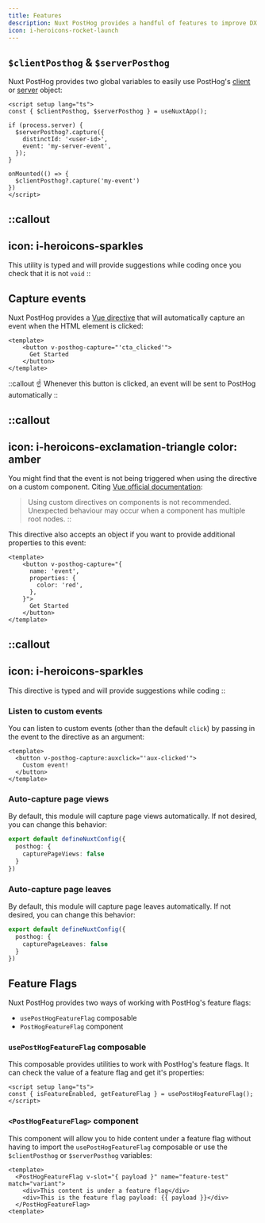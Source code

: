 ```yaml
---
title: Features
description: Nuxt PostHog provides a handful of features to improve DX
icon: i-heroicons-rocket-launch
---
```


## `$clientPosthog` & `$serverPosthog`

Nuxt PostHog provides two global variables to easily use PostHog's [client](https://posthog.com/docs/libraries/js) or [server](https://posthog.com/docs/libraries/node) object:

```vue [app.vue]
<script setup lang="ts">
const { $clientPosthog, $serverPosthog } = useNuxtApp();

if (process.server) {
  $serverPosthog?.capture({ 
    distinctId: '<user-id>',
    event: 'my-server-event',
  });
}

onMounted(() => {
  $clientPosthog?.capture('my-event')
})
</script>
```

::callout
---

icon: i-heroicons-sparkles
---

This utility is typed and will provide suggestions while coding once you check that it is not `void`
::

## Capture events

Nuxt PostHog provides a [Vue directive](https://vuejs.org/guide/reusability/custom-directives) that will automatically capture an event when the HTML element is clicked:

```vue [app.vue]
<template>
    <button v-posthog-capture="'cta_clicked'">
      Get Started
    </button>
</template>
```

::callout
☝️ Whenever this button is clicked, an event will be sent to PostHog automatically
::

::callout
---
icon: i-heroicons-exclamation-triangle
color: amber
---

You might find that the event is not being triggered when using the directive on a custom component. Citing [Vue official documentation](https://vuejs.org/guide/reusability/custom-directives#usage-on-components):

> Using custom directives on components is not recommended. Unexpected behaviour may occur when a component has multiple root nodes.
::

This directive also accepts an object if you want to provide additional properties to this event:

```vue [app.vue]
<template>
    <button v-posthog-capture="{
      name: 'event',
      properties: {
        color: 'red',
      },
    }">
      Get Started
    </button>
</template>
```

::callout
---
icon: i-heroicons-sparkles
---

This directive is typed and will provide suggestions while coding
::

### Listen to custom events

You can listen to custom events (other than the default `click`) by passing in the event to the directive as an argument:

```vue [app.vue]
<template>
  <button v-posthog-capture:auxclick="'aux-clicked'">
    Custom event!
  </button>
</template>
```

### Auto-capture page views

By default, this module will capture page views automatically. If not desired, you can change this behavior:

```typescript [nuxt.config.ts]
export default defineNuxtConfig({
  posthog: {
    capturePageViews: false
  }
})
```

### Auto-capture page leaves

By default, this module will capture page leaves automatically. If not desired, you can change this behavior:

```typescript [nuxt.config.ts]
export default defineNuxtConfig({
  posthog: {
    capturePageLeaves: false
  }
})
```

## Feature Flags

Nuxt PostHog provides two ways of working with PostHog's feature flags:

- `usePostHogFeatureFlag` composable
- `PostHogFeatureFlag` component

### `usePostHogFeatureFlag` composable

This composable provides utilities to work with PostHog's feature flags. It can check the value of a feature flag and get it's properties:

```vue [app.vue]
<script setup lang="ts">
const { isFeatureEnabled, getFeatureFlag } = usePostHogFeatureFlag();
</script>
```

### `<PostHogFeatureFlag>` component

This component will allow you to hide content under a feature flag without having to import the `usePostHogFeatureFlag` composable or use the `$clientPosthog` or `$serverPosthog` variables:

```vue [app.vue]
<template>
  <PostHogFeatureFlag v-slot="{ payload }" name="feature-test" match="variant">
    <div>This content is under a feature flag</div>
    <div>This is the feature flag payload: {{ payload }}</div>
  </PostHogFeatureFlag>
<template>
```
